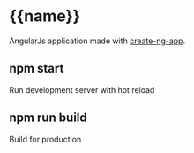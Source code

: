 # {{name}}

AngularJs application made with [create-ng-app](https://github.com/pmarino84/create-ng-app).

## npm start

Run development server with hot reload

## npm run build

Build for production